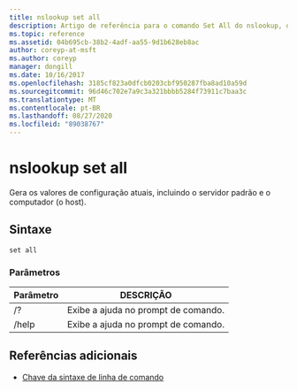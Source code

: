 ```yaml
---
title: nslookup set all
description: Artigo de referência para o comando Set All do nslookup, que gera os valores de configuração atuais.
ms.topic: reference
ms.assetid: 04b695cb-38b2-4adf-aa55-9d1b628eb8ac
author: coreyp-at-msft
ms.author: coreyp
manager: dongill
ms.date: 10/16/2017
ms.openlocfilehash: 3185cf823a0dfcb0203cbf950287fba8ad10a59d
ms.sourcegitcommit: 96d46c702e7a9c3a321bbbb5284f73911c7baa3c
ms.translationtype: MT
ms.contentlocale: pt-BR
ms.lasthandoff: 08/27/2020
ms.locfileid: "89038767"
---
```

# <a name="nslookup-set-all"></a>nslookup set all

Gera os valores de configuração atuais, incluindo o servidor padrão e o computador (o host).

## <a name="syntax"></a>Sintaxe

```
set all
```

### <a name="parameters"></a>Parâmetros

| Parâmetro | DESCRIÇÃO |
| --------- | ----------- |
| /? | Exibe a ajuda no prompt de comando. |
| /help | Exibe a ajuda no prompt de comando. |

## <a name="additional-references"></a>Referências adicionais

- [Chave da sintaxe de linha de comando](command-line-syntax-key.md)
